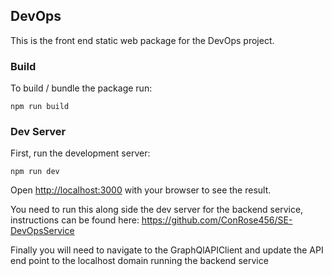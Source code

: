 ## DevOps
This is the front end static web package for the DevOps project.

### Build
To build / bundle the package run:

`npm run build`

### Dev Server
First, run the development server:

`npm run dev`


Open [http://localhost:3000](http://localhost:3000) with your browser to see the result.

You need to run this along side the dev server for the backend service, instructions can be found here: https://github.com/ConRose456/SE-DevOpsService

Finally you will need to navigate to the GraphQlAPIClient and update the API end point to the localhost domain running the backend service


